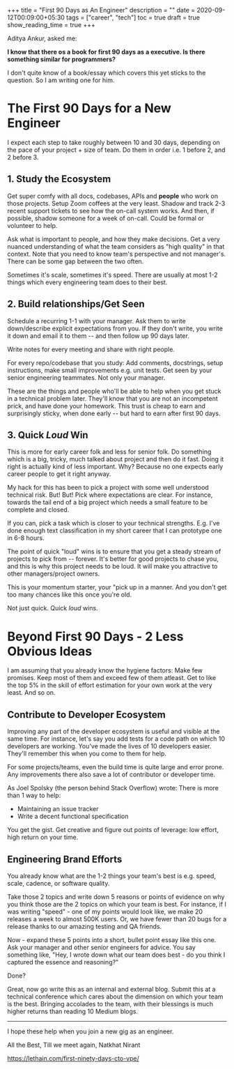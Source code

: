 +++
title = "First 90 Days as An Engineer"
description = ""
date = 2020-09-12T00:09:00+05:30
tags = ["career", "tech"]
toc = true
draft = true
show_reading_time = true
+++

Aditya Ankur, asked me: 

**I know that there os a book for first 90 days as a executive. Is there something similar for programmers?**

I don't quite know of a book/essay which covers this yet sticks to the question. So I am writing one for him.

# The First 90 Days for a New Engineer

I expect each step to take roughly between 10 and 30 days, depending on the pace of your project + size of team. Do them in order i.e. 1 before 2, and 2 before 3. 

## 1. Study the Ecosystem

Get super comfy with all docs, codebases, APIs and **people** who work on those projects. 
Setup Zoom coffees at the very least. Shadow and track 2-3 recent support tickets to see how the on-call system works. And then, if possible, shadow someone for a week of on-call. Could be formal or volunteer to help. 

Ask what is important to people, and how they make decisions. Get a very nuanced understanding of what the team considers as "high quality" in that context. Note that you need to know team's perspective and not manager's. There can be some gap between the two often.

Sometimes it's scale, sometimes it's speed. There are usually at most 1-2 things which every engineering team does to their best.

## 2. Build relationships/Get Seen

Schedule a recurring 1-1 with your manager. Ask them to write down/describe explicit expectations from you. If they don't write, you write it down and email it to them -- and then follow up 90 days later.

Write notes for every meeting and share with right people.

For every repo/codebase that you study: Add comments, docstrings, setup instructions, make small improvements e.g. unit tests. Get seen by your senior engineering teammates. Not only your manager. 

These are the things and people who'll be able to help when you get stuck in a technical problem later. They'll know that you are not an incompetent prick, and have done your homework. This trust is cheap to earn and surprisingly sticky, when done early -- but hard to earn after first 90 days.

## 3. Quick _Loud_ Win

This is more for early career folk and less for senior folk. Do something which is a big, tricky, much talked about project and then do it fast. Doing it right is actually kind of less important. Why? Because no one expects early career people to get it right anyway. 

My hack for this has been to pick a project with some well understood technical risk. But! But! Pick where expectations are clear. For instance, towards the tail end of a big project which needs a small feature to be complete and closed.

If you can, pick a task which is closer to your technical strengths. E.g. I've done enough text classification in my short career that I can prototype one in 6-8 hours.

The point of quick "loud" wins is to ensure that you get a steady stream of projects to pick from -- forever. It's better for good projects to chase you,  and this is why this project needs to be loud. It will make you attractive to other managers/project owners. 

This is your momentum starter, your "pick up in a manner. And you don't get too many chances like this once you're old.

Not just quick. Quick _loud_ wins. 

# Beyond First 90 Days - 2 Less Obvious Ideas

I am assuming that you already know the hygiene factors: Make few promises. Keep most of them and exceed few of them atleast. Get to like the top 5% in the skill of effort estimation for your own work at the very least. And so on.

## Contribute to Developer Ecosystem

Improving any part of the developer ecosystem is useful and visible at the same time. For instance, let's say you add tests for a code path on which 10 developers are working. You've made the lives of 10 developers easier. They'll remember this when you come to them for help.

For some projects/teams, even the build time is quite large and error prone. Any improvements there also save a lot of contributor or developer time.

As Joel Spolsky (the person behind Stack Overflow) wrote: There is more than 1 way to help: 

* Maintaining an issue tracker
* Write a decent functional specification

You get the gist. Get creative and figure out points of leverage: low effort, high return on your time.

## Engineering Brand Efforts

You already know what are the 1-2 things your team's best is e.g. speed, scale, cadence, or software quality. 

Take those 2 topics and write down 5 reasons or points of evidence on why you think those are the 2 topics on which your team is best. For instance, if I was writing "speed" - one of my points would look like, we make 20 releases a week to almost 500K users. Or, we have fewer than 20 bugs for a release thanks to our amazing testing and QA friends. 

Now - expand these 5 points into a short, bullet point essay like this one. Ask your manager and other senior engineers for advice. You say something like, "Hey, I wrote down what our team does best - do you think I captured the essence and reasoning?"

Done? 

Great, now go write this as an internal and external blog. Submit this at a technical conference which cares about the dimension on which your team is the best. Bringing accolades to the team, with their blessings is much higher returns than reading 10 Medium blogs.

---

I hope these help when you join a new gig as an engineer. 

All the Best, 
Till we meet again,
Natkhat Nirant


https://lethain.com/first-ninety-days-cto-vpe/